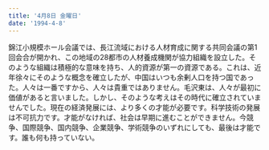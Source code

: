 ```yaml
---
title: '4月8日 金曜日'
date: '1994-4-8'
---
```


錦江小規模ホール会議では、長江流域における人材育成に関する共同会議の第1回会合が開かれ、この地域の28都市の人材養成機関が協力組織を設立した。そのような組織は積極的な意味を持ち、人的資源が第一の資源である。これは、近年徐々にそのような概念を確立したが、中国はいつも余剰人口を持つ国であった。人々は一番ですから、人々は貴重ではありません。毛沢東は、人々が最初に価値があると言いました。しかし、そのような考えはその時代に確立されていませんでした。現在の経済発展には、より多くの才能が必要です。科学技術の発展は不可抗力です。才能がなければ、社会は早期に進むことができません。今競争、国際競争、国内競争、企業競争、学術競争のいずれにしても、最後は才能です。誰も何も持っていない。

